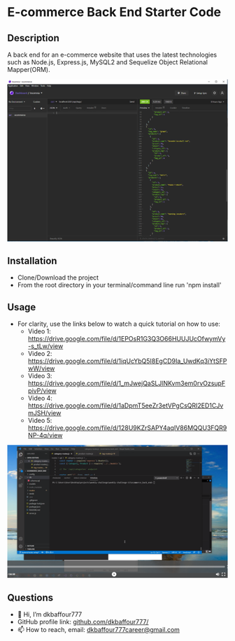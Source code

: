 # E-commerce Back End Starter Code


## Description 

  A back end for an e-commerce website that uses the latest technologies
  such as Node.js, Express.js, MySQL2 and Sequelize Object Relational Mapper(ORM).

!['app'](assets/images/app.PNG) 
  

## Installation

  - Clone/Download the project
  - From the root directory in your terminal/command line run 'npm install'
  
## Usage 
  
  - For clarity, use the links below to watch a quick tutorial on how to use:
    - Video 1: https://drive.google.com/file/d/1EPOsR1G3Q3O66HUUJUcOfwymVy-s_tLw/view
    - Video 2: https://drive.google.com/file/d/1iqUcYbQ5I8EgCD9Ia_UwdKq3iYtSFPwW/view
    - Video 3: https://drive.google.com/file/d/1_mJwejQaSLJlNKvm3em0rvOzsupFpivP/view
    - Video 4: https://drive.google.com/file/d/1aDpmT5eeZr3etVPgCsQRI2ED1CJvmJSH/view
    - Video 5: https://drive.google.com/file/d/128U9KZrSAPY4aqIV86MQQU3FQR9NP-4q/view
  
!['tutorial'](assets/images/tutorial.PNG)

## Questions
  - 👋 Hi, I’m dkbaffour777
  - GitHub profile link: [github.com/dkbaffour777/](https://github.com/dkbaffour777/)
  - 📫 How to reach, email: dkbaffour777career@gmail.com
